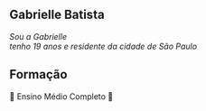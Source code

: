 

## Gabrielle Batista
_Sou a Gabrielle  
tenho 19 anos e residente da cidade de São Paulo_

## Formação
 :speech_balloon: Ensino Médio Completo
 :speech_balloon:
